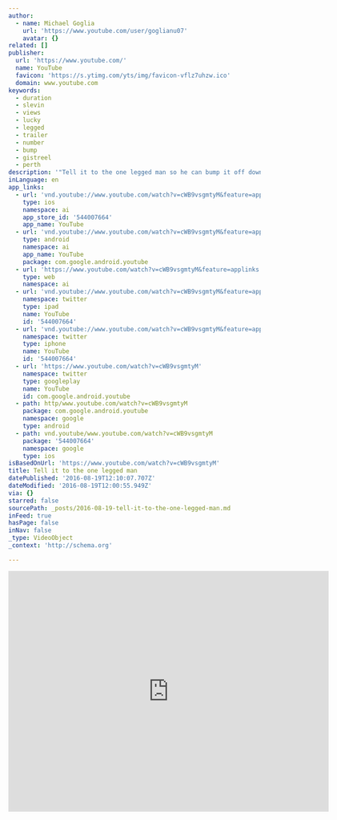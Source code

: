 ```yaml
---
author:
  - name: Michael Goglia
    url: 'https://www.youtube.com/user/goglianu07'
    avatar: {}
related: []
publisher:
  url: 'https://www.youtube.com/'
  name: YouTube
  favicon: 'https://s.ytimg.com/yts/img/favicon-vflz7uhzw.ico'
  domain: www.youtube.com
keywords:
  - duration
  - slevin
  - views
  - lucky
  - legged
  - trailer
  - number
  - bump
  - gistreel
  - perth
description: '"Tell it to the one legged man so he can bump it off down the road."'
inLanguage: en
app_links:
  - url: 'vnd.youtube://www.youtube.com/watch?v=cWB9vsgmtyM&feature=applinks'
    type: ios
    namespace: ai
    app_store_id: '544007664'
    app_name: YouTube
  - url: 'vnd.youtube://www.youtube.com/watch?v=cWB9vsgmtyM&feature=applinks'
    type: android
    namespace: ai
    app_name: YouTube
    package: com.google.android.youtube
  - url: 'https://www.youtube.com/watch?v=cWB9vsgmtyM&feature=applinks'
    type: web
    namespace: ai
  - url: 'vnd.youtube://www.youtube.com/watch?v=cWB9vsgmtyM&feature=applinks'
    namespace: twitter
    type: ipad
    name: YouTube
    id: '544007664'
  - url: 'vnd.youtube://www.youtube.com/watch?v=cWB9vsgmtyM&feature=applinks'
    namespace: twitter
    type: iphone
    name: YouTube
    id: '544007664'
  - url: 'https://www.youtube.com/watch?v=cWB9vsgmtyM'
    namespace: twitter
    type: googleplay
    name: YouTube
    id: com.google.android.youtube
  - path: http/www.youtube.com/watch?v=cWB9vsgmtyM
    package: com.google.android.youtube
    namespace: google
    type: android
  - path: vnd.youtube/www.youtube.com/watch?v=cWB9vsgmtyM
    package: '544007664'
    namespace: google
    type: ios
isBasedOnUrl: 'https://www.youtube.com/watch?v=cWB9vsgmtyM'
title: Tell it to the one legged man
datePublished: '2016-08-19T12:10:07.707Z'
dateModified: '2016-08-19T12:00:55.949Z'
via: {}
starred: false
sourcePath: _posts/2016-08-19-tell-it-to-the-one-legged-man.md
inFeed: true
hasPage: false
inNav: false
_type: VideoObject
_context: 'http://schema.org'

---
```

<iframe src="https://cdn.embedly.com/widgets/media.html?src=https%3A%2F%2Fwww.youtube.com%2Fembed%2FcWB9vsgmtyM%3Ffeature%3Doembed&amp;url=http%3A%2F%2Fwww.youtube.com%2Fwatch%3Fv%3DcWB9vsgmtyM&amp;image=https%3A%2F%2Fi.ytimg.com%2Fvi%2FcWB9vsgmtyM%2Fhqdefault.jpg&amp;key=b7d04c9b404c499eba89ee7072e1c4f7&amp;type=text%2Fhtml&amp;schema=youtube" width="640" height="480" scrolling="no" frameborder="0" allowfullscreen="" style=""></iframe>